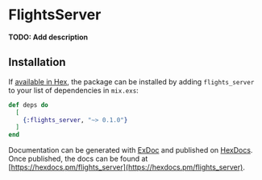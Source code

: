 # FlightsServer

**TODO: Add description**

## Installation

If [available in Hex](https://hex.pm/docs/publish), the package can be installed
by adding `flights_server` to your list of dependencies in `mix.exs`:

```elixir
def deps do
  [
    {:flights_server, "~> 0.1.0"}
  ]
end
```

Documentation can be generated with [ExDoc](https://github.com/elixir-lang/ex_doc)
and published on [HexDocs](https://hexdocs.pm). Once published, the docs can
be found at [https://hexdocs.pm/flights_server](https://hexdocs.pm/flights_server).

